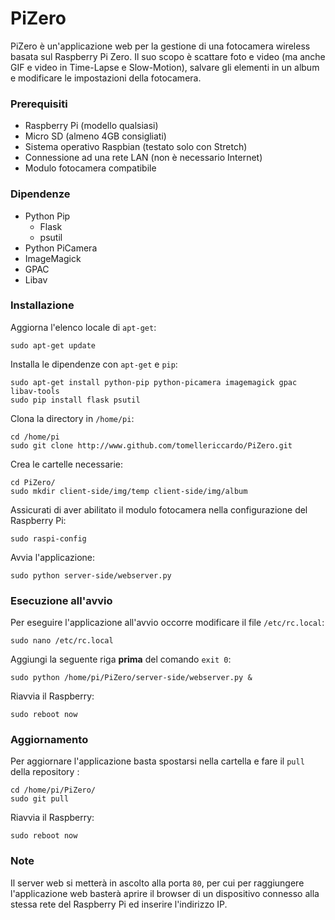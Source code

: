 # PiZero

PiZero è un'applicazione web per la gestione di una fotocamera wireless basata sul Raspberry Pi Zero.
Il suo scopo è scattare foto e video (ma anche GIF e video in Time-Lapse e Slow-Motion), salvare gli elementi in un album e modificare le impostazioni della fotocamera.


### Prerequisiti

* Raspberry Pi (modello qualsiasi)
* Micro SD (almeno 4GB consigliati)
* Sistema operativo Raspbian (testato solo con Stretch)
* Connessione ad una rete LAN (non è necessario Internet)
* Modulo fotocamera compatibile


### Dipendenze

* Python Pip
  * Flask
  * psutil
* Python PiCamera
* ImageMagick
* GPAC
* Libav


### Installazione

Aggiorna l'elenco locale di `apt-get`:
```
sudo apt-get update
```
Installa le dipendenze con `apt-get` e `pip`:
```
sudo apt-get install python-pip python-picamera imagemagick gpac libav-tools
sudo pip install flask psutil
```
Clona la directory in `/home/pi`:
```
cd /home/pi
sudo git clone http://www.github.com/tomellericcardo/PiZero.git
```
Crea le cartelle necessarie:
```
cd PiZero/
sudo mkdir client-side/img/temp client-side/img/album
```
Assicurati di aver abilitato il modulo fotocamera nella configurazione del Raspberry Pi:
```
sudo raspi-config
```
Avvia l'applicazione:
```
sudo python server-side/webserver.py
```


### Esecuzione all'avvio

Per eseguire l'applicazione all'avvio occorre modificare il file `/etc/rc.local`:
```
sudo nano /etc/rc.local
```
Aggiungi la seguente riga **prima** del comando `exit 0`:
```
sudo python /home/pi/PiZero/server-side/webserver.py &
```
Riavvia il Raspberry:
```
sudo reboot now
```


### Aggiornamento

Per aggiornare l'applicazione basta spostarsi nella cartella e fare il `pull` della repository :
```
cd /home/pi/PiZero/
sudo git pull
```
Riavvia il Raspberry:
```
sudo reboot now
```


### Note

Il server web si metterà in ascolto alla porta `80`, per cui per raggiungere l'applicazione web basterà aprire il browser di un dispositivo connesso alla stessa rete del Raspberry Pi ed inserire l'indirizzo IP.

